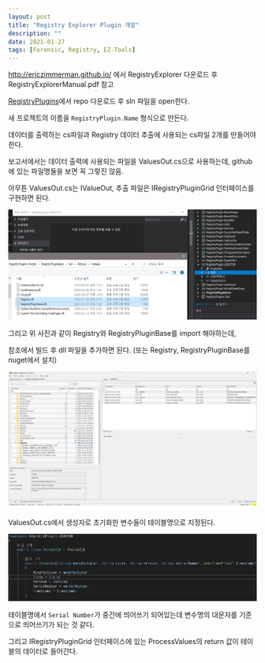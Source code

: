 ```yaml
---
layout: post
title: "Registry Explorer Plugin 개발"
description: ""
date: 2021-01-27
tags: [Forensic, Registry, EZ-Tools]
---
```


http://ericzimmerman.github.io/ 에서 RegistryExplorer 다운로드 후 RegistryExplorerManual.pdf 참고

<a href="https://github.com/EricZimmerman/RegistryPlugins">RegistryPlugins</a>에서 repo 다운로드 후 sln 파일을 open한다.

새 프로젝트의 이름을 `RegistryPlugin.Name` 형식으로 만든다.

데이터를 출력하는 cs파일과 Registry 데이터 추출에 사용되는 cs파일 2개를 만들어야 한다.

보고서에서는 데이터 출력에 사용되는 파일을 ValuesOut.cs으로 사용하는데, github에 있는 파일명들을 보면 꼭 그렇진 않음.

아무튼 ValuesOut.cs는 IValueOut, 추출 파일은 IRegistryPluginGrid 인터페이스를 구현하면 된다.

![Registry-Explorer](/assets/images/RegistryExplorer-Plugin/0.png)

그리고 위 사진과 같이 Registry와 RegistryPluginBase를 import 해야하는데,

참조에서 빌드 후 dll 파일을 추가하면 된다. (또는 Registry, RegistryPluginBase를 nuget에서 설치)

![Registry-Explorer](/assets/images/RegistryExplorer-Plugin/1.png)

ValuesOut.cs에서 생성자로 초기화한 변수들이 테이블명으로 지정된다.

![Registry-Explorer](/assets/images/RegistryExplorer-Plugin/2.png)

테이블명에서 `Serial Number`가 중간에 띄어쓰기 되어있는데 변수명의 대문자를 기준으로 띄어쓰기가 되는 것 같다.

그리고 IRegistryPluginGrid 인터페이스에 있는 ProcessValues의 return 값이 테이블의 데이터로 들어간다.